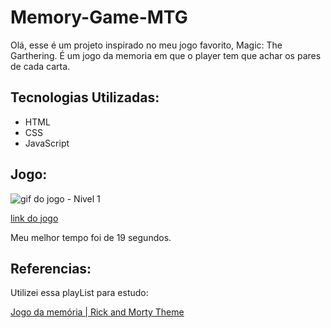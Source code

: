 # Memory-Game-MTG

Olá, esse é um projeto inspirado no meu jogo favorito, Magic: The Garthering.
É um jogo da memoria em que o player tem que achar os pares de cada carta.

## Tecnologias Utilizadas:
* HTML
* CSS
* JavaScript

## Jogo: 

![gif do jogo - Nivel 1](.github/assets/Memory-Game%20-%20Nivel%201.gif)

[link do jogo](https://josephvini.github.io/Memory-Game-MTG/)

Meu melhor tempo foi de 19 segundos.

## Referencias:

Utilizei essa playList para estudo: 

[Jogo da memória | Rick and Morty Theme](https://www.youtube.com/watch?v=NV88N1r2Qkg&list=PLdtmpu_1ITQJJoH-5D0sU2Q2N0wwgPGCi)
